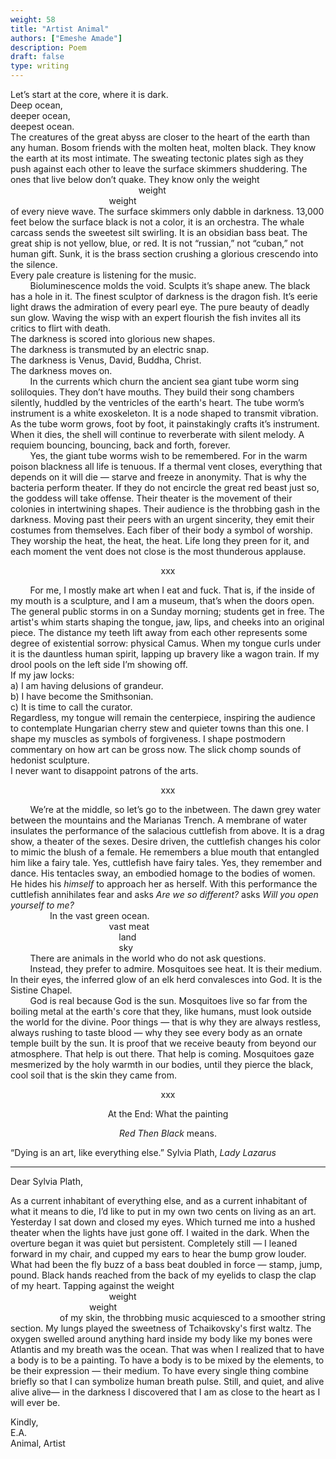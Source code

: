 ```yaml
---
weight: 58
title: "Artist Animal"
authors: ["Emeshe Amade"]
description: Poem
draft: false
type: writing
---
```


Let’s start at the core, where it is dark.  
Deep ocean,  
deeper ocean,   
deepest ocean.  
The creatures of the great abyss are closer to the heart of the earth than any human. Bosom  friends with the molten heat, molten black. They know the earth at its most intimate. The sweating tectonic plates sigh as they push against each other to leave the surface skimmers shuddering. The ones that live below don’t quake. They know only the weight  
&nbsp;&nbsp;&nbsp;&nbsp;&nbsp;&nbsp;&nbsp;&nbsp;&nbsp;&nbsp;&nbsp;&nbsp;&nbsp;&nbsp;&nbsp;&nbsp;&nbsp;&nbsp;&nbsp;&nbsp;&nbsp;&nbsp;&nbsp;&nbsp;&nbsp;&nbsp;&nbsp;&nbsp;&nbsp;&nbsp;&nbsp;&nbsp;&nbsp;&nbsp;&nbsp;&nbsp;&nbsp;&nbsp;&nbsp;&nbsp;&nbsp;&nbsp;&nbsp;&nbsp;&nbsp;&nbsp;&nbsp;&nbsp;&nbsp;&nbsp;&nbsp;&nbsp;weight  
&nbsp;&nbsp;&nbsp;&nbsp;&nbsp;&nbsp;&nbsp;&nbsp;&nbsp;&nbsp;&nbsp;&nbsp;&nbsp;&nbsp;&nbsp;&nbsp;&nbsp;&nbsp;&nbsp;&nbsp;&nbsp;&nbsp;&nbsp;&nbsp;&nbsp;&nbsp;&nbsp;&nbsp;&nbsp;&nbsp;&nbsp;&nbsp;&nbsp;&nbsp;&nbsp;&nbsp;&nbsp;&nbsp;&nbsp;&nbsp;weight   
of every nieve wave. The surface skimmers only dabble in darkness. 13,000 feet below the surface black is not a color, it is an orchestra. The whale carcass sends the sweetest silt swirling. It is an obsidian bass beat. The great ship is not yellow, blue, or red. It is not “russian,” not “cuban,” not human gift. Sunk, it is the brass section crushing a glorious crescendo into the silence.  
Every pale creature is listening for the music.  
&nbsp;&nbsp;&nbsp;&nbsp;&nbsp;&nbsp;&nbsp;&nbsp;Bioluminescence molds the void. Sculpts it’s shape anew. The black has a hole in it. The finest sculptor of darkness is the dragon fish. It’s eerie light draws the admiration of every pearl eye. The pure beauty of deadly sun glow. Waving the wisp with an expert flourish the fish invites all its critics to flirt with death.  
The darkness is scored into glorious new shapes.   
The darkness is transmuted by an electric snap.  
The darkness is Venus, David, Buddha, Christ.   
The darkness moves on.   
&nbsp;&nbsp;&nbsp;&nbsp;&nbsp;&nbsp;&nbsp;&nbsp;In the currents which churn the ancient sea giant tube worm sing soliloquies. They don’t have mouths. They build their song chambers silently, huddled by the ventricles of the earth's heart. The tube worm’s instrument is a white exoskeleton. It is a node shaped to transmit vibration. As the tube worm grows, foot by foot, it painstakingly crafts it’s instrument. When it dies, the shell will continue to reverberate with silent melody. A requiem bouncing, bouncing, back and forth, forever.  
&nbsp;&nbsp;&nbsp;&nbsp;&nbsp;&nbsp;&nbsp;&nbsp;Yes, the giant tube worms wish to be remembered. For in the warm poison blackness all life is tenuous. If a thermal vent closes, everything that depends on it will die — starve and freeze in anonymity. That is why the bacteria perform theater. If they do not encircle the great red beast just so, the goddess will take offense. Their theater is the movement of their colonies in intertwining shapes. Their audience is the throbbing gash in the darkness. Moving past their peers with an urgent sincerity, they emit their costumes from themselves. Each fiber of their body a symbol of worship. They worship the heat, the heat, the heat. Life long they preen for it, and each moment the vent does not close is the most thunderous applause.

<p align="center">xxx</p>

&nbsp;&nbsp;&nbsp;&nbsp;&nbsp;&nbsp;&nbsp;&nbsp;For me, I mostly make art when I eat and fuck. That is, if the inside of my mouth is a sculpture, and I am a museum, that’s when the doors open. The general public storms in on a Sunday morning; students get in free. The artist's whim starts shaping the tongue, jaw, lips, and cheeks into an original piece. The distance my teeth lift away from each other represents some degree of existential sorrow: physical Camus. When my tongue curls under it is the dauntless human spirit, lapping up bravery like a wagon train. If my drool pools on the left side I’m showing off.   
If my jaw locks:  
a) I am having delusions of grandeur.  
b) I have become the Smithsonian.  
c) It is time to call the curator.  
Regardless, my tongue will remain the centerpiece, inspiring the audience to contemplate Hungarian cherry stew and quieter towns than this one. I shape my muscles as symbols of forgiveness. I shape postmodern commentary on how art can be gross now. The slick chomp sounds of hedonist sculpture.  
I never want to disappoint patrons of the arts. 

<p align="center">xxx</p>

&nbsp;&nbsp;&nbsp;&nbsp;&nbsp;&nbsp;&nbsp;&nbsp;We’re at the middle, so let’s go to the inbetween. The dawn grey water between the mountains and the Marianas Trench. A membrane of water insulates the performance of the salacious cuttlefish from above. It is a drag show, a theater of the sexes. Desire driven, the cuttlefish changes his color to mimic the blush of a female. He remembers a blue mouth that entangled him like a fairy tale. Yes, cuttlefish have fairy tales. Yes, they remember and dance. His tentacles sway, an embodied homage to the bodies of women. He hides his *himself* to approach her as herself. With this performance the cuttlefish annihilates fear and asks *Are we so different?* asks *Will you open yourself to me?*  
&nbsp;&nbsp;&nbsp;&nbsp;&nbsp;&nbsp;&nbsp;&nbsp;&nbsp;&nbsp;&nbsp;&nbsp;&nbsp;&nbsp;&nbsp;&nbsp;In the vast green ocean.  
&nbsp;&nbsp;&nbsp;&nbsp;&nbsp;&nbsp;&nbsp;&nbsp;&nbsp;&nbsp;&nbsp;&nbsp;&nbsp;&nbsp;&nbsp;&nbsp;&nbsp;&nbsp;&nbsp;&nbsp;&nbsp;&nbsp;&nbsp;&nbsp;&nbsp;&nbsp;&nbsp;&nbsp;&nbsp;&nbsp;&nbsp;&nbsp;&nbsp;&nbsp;&nbsp;&nbsp;&nbsp;&nbsp;&nbsp;&nbsp;vast meat  
&nbsp;&nbsp;&nbsp;&nbsp;&nbsp;&nbsp;&nbsp;&nbsp;&nbsp;&nbsp;&nbsp;&nbsp;&nbsp;&nbsp;&nbsp;&nbsp;&nbsp;&nbsp;&nbsp;&nbsp;&nbsp;&nbsp;&nbsp;&nbsp;&nbsp;&nbsp;&nbsp;&nbsp;&nbsp;&nbsp;&nbsp;&nbsp;&nbsp;&nbsp;&nbsp;&nbsp;&nbsp;&nbsp;&nbsp;&nbsp;&nbsp;&nbsp;&nbsp;&nbsp;land  
&nbsp;&nbsp;&nbsp;&nbsp;&nbsp;&nbsp;&nbsp;&nbsp;&nbsp;&nbsp;&nbsp;&nbsp;&nbsp;&nbsp;&nbsp;&nbsp;&nbsp;&nbsp;&nbsp;&nbsp;&nbsp;&nbsp;&nbsp;&nbsp;&nbsp;&nbsp;&nbsp;&nbsp;&nbsp;&nbsp;&nbsp;&nbsp;&nbsp;&nbsp;&nbsp;&nbsp;&nbsp;&nbsp;&nbsp;&nbsp;&nbsp;&nbsp;&nbsp;&nbsp;sky  
&nbsp;&nbsp;&nbsp;&nbsp;&nbsp;&nbsp;&nbsp;&nbsp;There are animals in the world who do not ask questions.  
&nbsp;&nbsp;&nbsp;&nbsp;&nbsp;&nbsp;&nbsp;&nbsp;Instead, they prefer to admire. Mosquitoes see heat. It is their medium. In their eyes, the inferred glow of an elk herd convalesces into God. It is the Sistine Chapel.  
&nbsp;&nbsp;&nbsp;&nbsp;&nbsp;&nbsp;&nbsp;&nbsp;God is real because God is the sun. Mosquitoes live so far from the boiling metal at the earth's core that they, like humans, must look outside the world for the divine. Poor things — that is why they are always restless,  always rushing to taste blood — why they see every body as an ornate temple built by the sun. It is proof that we receive beauty from beyond our atmosphere. That help is out there. That help is coming. Mosquitoes gaze mesmerized by the holy warmth in our bodies, until they pierce the black, cool soil that is the skin they came from.  

<p align="center">xxx</p>

<p align="center">At the End: What the painting</p>
<p align="center"><em>Red Then Black</em> means. </p>

“Dying 
is an art, like everything else.”
Sylvia Plath, *Lady Lazarus* 

---

Dear Sylvia Plath,

As a current inhabitant of everything else, and as a current inhabitant of what it means to die, I’d like to put in my own two cents on living as an art. Yesterday I sat down and closed my eyes. Which turned me into a hushed theater when the lights have just gone off. I waited in the dark. When the overture began it was quiet but persistent. Completely still — I leaned forward in my chair, and cupped my ears to hear the bump grow louder.  What had been the fly buzz of a bass beat doubled in force — stamp, jump, pound. Black hands reached from the back of my eyelids to clasp the clap of my heart. Tapping against the weight  
&nbsp;&nbsp;&nbsp;&nbsp;&nbsp;&nbsp;&nbsp;&nbsp;&nbsp;&nbsp;&nbsp;&nbsp;&nbsp;&nbsp;&nbsp;&nbsp;&nbsp;&nbsp;&nbsp;&nbsp;&nbsp;&nbsp;&nbsp;&nbsp;&nbsp;&nbsp;&nbsp;&nbsp;&nbsp;&nbsp;&nbsp;&nbsp;&nbsp;&nbsp;&nbsp;&nbsp;&nbsp;&nbsp;&nbsp;&nbsp;weight   
&nbsp;&nbsp;&nbsp;&nbsp;&nbsp;&nbsp;&nbsp;&nbsp;&nbsp;&nbsp;&nbsp;&nbsp;&nbsp;&nbsp;&nbsp;&nbsp;&nbsp;&nbsp;&nbsp;&nbsp;&nbsp;&nbsp;&nbsp;&nbsp;&nbsp;&nbsp;&nbsp;&nbsp;&nbsp;&nbsp;&nbsp;&nbsp;weight   
&nbsp;&nbsp;&nbsp;&nbsp;&nbsp;&nbsp;&nbsp;&nbsp;&nbsp;&nbsp;&nbsp;&nbsp;&nbsp;&nbsp;&nbsp;&nbsp;&nbsp;&nbsp;&nbsp;&nbsp;of my skin, the throbbing music acquiesced to a smoother string section. My lungs played the sweetness of Tchaikovsky's first waltz. The oxygen swelled around anything hard inside my body like my bones were Atlantis and my breath was the ocean. That was when I realized that to have a body is to be a painting. To have a body is to be mixed by the elements, to be their expression — their medium. To have every single thing combine briefly so that I can symbolize human  breath  pulse. Still, and quiet, and alive alive alive— in the darkness I discovered that I am as close to the heart as I will ever be. 

Kindly,  
E.A.  
Animal, Artist 
